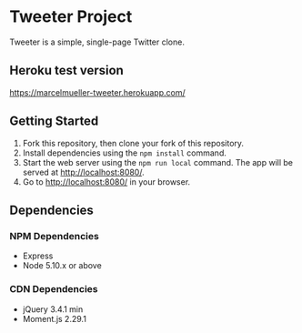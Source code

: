 # Tweeter Project

Tweeter is a simple, single-page Twitter clone.

## Heroku test version

https://marcelmueller-tweeter.herokuapp.com/

## Getting Started

1. Fork this repository, then clone your fork of this repository.
2. Install dependencies using the `npm install` command.
3. Start the web server using the `npm run local` command. The app will be served at <http://localhost:8080/>.
4. Go to <http://localhost:8080/> in your browser.

## Dependencies

### NPM Dependencies

- Express
- Node 5.10.x or above

### CDN Dependencies

- jQuery 3.4.1 min
- Moment.js 2.29.1
